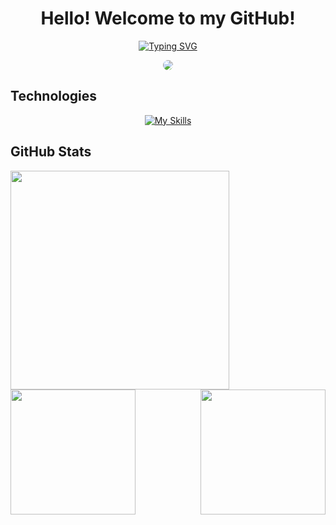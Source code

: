 <div align="center">

<h1>Hello! Welcome to my GitHub!</h1>
    
[![Typing SVG](https://readme-typing-svg.demolab.com?font=Fira+Code&weight=500&size=23&pause=1000&color=C10000&center=true&vCenter=true&random=false&width=435&lines=My+name+is+Igor+Baroni;I+am+a+Front-End+Student)](https://git.io/typing-svg)
     
<img src="https://i.pinimg.com/originals/50/99/18/509918b2b60b25cd2d683f9963f0f59a.gif" style="border-radius: 10px">
    
</div>
    
## Technologies
  <div align="center">
       
   [![My Skills](https://skillicons.dev/icons?i=html,css,javascript,typescript,react,vite,tailwind,jest,py,mysql,git,postman&theme=dark&perline=5)](https://skillicons.dev)
  </div>
    
## GitHub Stats
<div>
  <img align="left" height="350px" src="https://github-readme-stats.vercel.app/api/top-langs/?username=IgorBaroni&langs_count=7&theme=transparent&title_color=FF0000&text_color=B7B7B7&hide_border=true">
    <img align="right" height="200px" src="https://github-readme-stats.vercel.app/api?username=IgorBaroni&show_icons=true&theme=transparent&hide_border=true&title_color=E70000&icon_color=C10000&text_color=B7B7B7">
    </div>
    <img height="200px" src="https://streak-stats.demolab.com?user=IgorBaroni&theme=transparent&hide_border=true&fire=E00000&ring=C10000&sideLabels=FF0000&currStreakLabel=FF0000&dates=B7B7B7&sideNums=B7B7B7&currStreakNum=B7B7B7">
</div>
    
